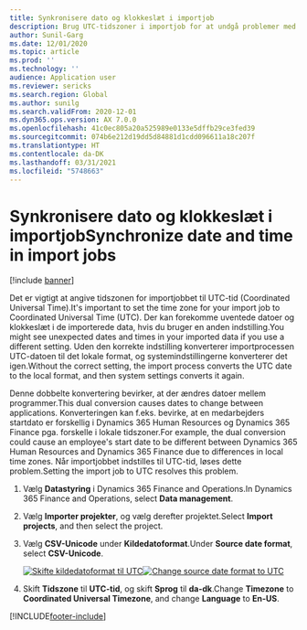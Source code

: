 ```yaml
---
title: Synkronisere dato og klokkeslæt i importjob
description: Brug UTC-tidszoner i importjob for at undgå problemer med tidszonekonverteringer.
author: Sunil-Garg
ms.date: 12/01/2020
ms.topic: article
ms.prod: ''
ms.technology: ''
audience: Application user
ms.reviewer: sericks
ms.search.region: Global
ms.author: sunilg
ms.search.validFrom: 2020-12-01
ms.dyn365.ops.version: AX 7.0.0
ms.openlocfilehash: 41c0ec805a20a525989e0133e5dffb29ce3fed39
ms.sourcegitcommit: 074b6e212d19dd5d84881d1cdd096611a18c207f
ms.translationtype: HT
ms.contentlocale: da-DK
ms.lasthandoff: 03/31/2021
ms.locfileid: "5748663"
---
```

# <a name="synchronize-date-and-time-in-import-jobs"></a><span data-ttu-id="42c65-103">Synkronisere dato og klokkeslæt i importjob</span><span class="sxs-lookup"><span data-stu-id="42c65-103">Synchronize date and time in import jobs</span></span>

[!include [banner](../includes/banner.md)]

<span data-ttu-id="42c65-104">Det er vigtigt at angive tidszonen for importjobbet til UTC-tid (Coordinated Universal Time).</span><span class="sxs-lookup"><span data-stu-id="42c65-104">It's important to set the time zone for your import job to Coordinated Universal Time (UTC).</span></span> <span data-ttu-id="42c65-105">Der kan forekomme uventede datoer og klokkeslæt i de importerede data, hvis du bruger en anden indstilling.</span><span class="sxs-lookup"><span data-stu-id="42c65-105">You might see unexpected dates and times in your imported data if you use a different setting.</span></span> <span data-ttu-id="42c65-106">Uden den korrekte indstilling konverterer importprocessen UTC-datoen til det lokale format, og systemindstillingerne konverterer det igen.</span><span class="sxs-lookup"><span data-stu-id="42c65-106">Without the correct setting, the import process converts the UTC date to the local format, and then system settings converts it again.</span></span>

<span data-ttu-id="42c65-107">Denne dobbelte konvertering bevirker, at der ændres datoer mellem programmer.</span><span class="sxs-lookup"><span data-stu-id="42c65-107">This dual conversion causes dates to change between applications.</span></span> <span data-ttu-id="42c65-108">Konverteringen kan f.eks. bevirke, at en medarbejders startdato er forskellig i Dynamics 365 Human Resources og Dynamics 365 Finance pga. forskelle i lokale tidszoner.</span><span class="sxs-lookup"><span data-stu-id="42c65-108">For example, the dual conversion could cause an employee's start date to be different between Dynamics 365 Human Resources and Dynamics 365 Finance due to differences in local time zones.</span></span> <span data-ttu-id="42c65-109">Når importjobbet indstilles til UTC-tid, løses dette problem.</span><span class="sxs-lookup"><span data-stu-id="42c65-109">Setting the import job to UTC resolves this problem.</span></span>

1. <span data-ttu-id="42c65-110">Vælg **Datastyring** i Dynamics 365 Finance and Operations.</span><span class="sxs-lookup"><span data-stu-id="42c65-110">In Dynamics 365 Finance and Operations, select **Data management**.</span></span>

2. <span data-ttu-id="42c65-111">Vælg **Importer projekter**, og vælg derefter projektet.</span><span class="sxs-lookup"><span data-stu-id="42c65-111">Select **Import projects**, and then select the project.</span></span>

3. <span data-ttu-id="42c65-112">Vælg **CSV-Unicode** under **Kildedatoformat**.</span><span class="sxs-lookup"><span data-stu-id="42c65-112">Under **Source date format**, select **CSV-Unicode**.</span></span>

   <span data-ttu-id="42c65-113">[![Skifte kildedatoformat til UTC](./media/data-source-date-format.png)](./media/data-source-date-format.png)</span><span class="sxs-lookup"><span data-stu-id="42c65-113">[![Change source date format to UTC](./media/data-source-date-format.png)](./media/data-source-date-format.png)</span></span>

4. <span data-ttu-id="42c65-114">Skift **Tidszone** til **UTC-tid**, og skift **Sprog** til **da-dk**.</span><span class="sxs-lookup"><span data-stu-id="42c65-114">Change **Timezone** to **Coordinated Universal Timezone**, and change **Language** to **En-US**.</span></span>




[!INCLUDE[footer-include](../../../includes/footer-banner.md)]